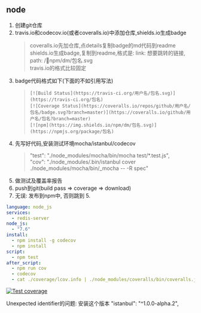 
## node
1. 创建git仓库
2. travis.io和codecov.io(或者coveralls.io)中添加仓库,shields.io生成badge
   > coveralls.io先加仓库,点details复制badge的md代码到readme <br>
   > shields.io生成badge,复制到readme,格式是: link: 想要跳转的链接, path: /npm/dm/包名.svg <br>
   > travis.io的格式比较固定
3. badge代码格式如下(下面的不如引用写法)
   > ```[![Build Status](https://travis-ci.org/用户名/包名.svg)](https://travis-ci.org/包名)``` <br>
   > ```[![Coverage Status](https://coveralls.io/repos/github/用户名/包名/badge.svg?branch=master)](https://coveralls.io/github/用户名/包名?branch=master)``` <br>
   > ```[![npm](https://img.shields.io/npm/dm/包名.svg)](https://npmjs.org/package/包名)```
4. 先写好代码,安装测试环境mocha/istanbul/codecov
   > "test": "./node_modules/mocha/bin/mocha test/*.test.js", <br>
   > "cov": "./node_modules/.bin/istanbul cover ./node_modules/mocha/bin/_mocha -- -R spec"
5. 做测试及覆盖率报告
6. push到git(build pass => coverage => download)
7. 无误: 发布到npm中, 否则跳到 5.

```yml
language: node_js
services: 
  - redis-server
node_js:
  - "7.6"
install: 
  - npm install -g codecov
  - npm install
script: 
  - npm test
after_script:
  - npm run cov
  - codecov
  - cat ./coverage/lcov.info | ./node_modules/coveralls/bin/coveralls.js && rm -rf ./coverage
```

[![Test coverage][codecov-image]][codecov-url]

[codecov-image]: https://img.shields.io/codecov/c/github/username/redis-lruk.svg?style=flat-square
[codecov-url]: https://codecov.io/gh/username/redis-lruk

Unexpected identifier的问题: 安装这个版本 "istanbul": "^1.0.0-alpha.2",